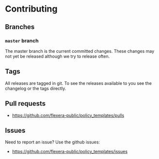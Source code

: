 # Contributing

## Branches

### `master` branch

The master branch is the current committed changes. These changes may not yet be released although we try to release often.

## Tags

All releases are tagged in git. To see the releases available to you see the changelog or the tags directly.

## Pull requests

- <https://github.com/flexera-public/policy_templates/pulls>

## Issues

Need to report an issue? Use the github issues:

- <https://github.com/flexera-public/policy_templates/issues>
